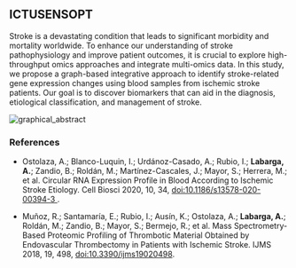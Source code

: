 ## ICTUSENSOPT

Stroke is a devastating condition that leads to significant morbidity and mortality worldwide. To enhance our understanding of stroke pathophysiology and improve patient outcomes, it is crucial to explore high-throughput omics approaches and integrate multi-omics data. In this study, we propose a graph-based integrative approach to identify stroke-related gene expression changes using blood samples from ischemic stroke patients. Our goal is to discover biomarkers that can aid in the diagnosis, etiological classification, and management of stroke.

![graphical_abstract](https://github.com/alabarga/ictusensopt/assets/166339/32e2a4bb-a33c-44c8-8447-079b1b3ff9cc)

### References

- Ostolaza, A.; Blanco-Luquin, I.; Urdánoz-Casado, A.; Rubio, I.; **Labarga, A.**; Zandio, B.; Roldán, M.; Martínez-Cascales, J.; Mayor, S.; Herrera, M.; et al. Circular RNA Expression Profile in Blood According to Ischemic Stroke Etiology. Cell Biosci 2020, 10, 34, [doi:10.1186/s13578-020-00394-3 ](https://doi.org/10.1186/s13578-020-00394-3).

- Muñoz, R.; Santamaría, E.; Rubio, I.; Ausín, K.; Ostolaza, A.; **Labarga, A.**; Roldán, M.; Zandio, B.; Mayor, S.; Bermejo, R.; et al. Mass Spectrometry-Based Proteomic Profiling of Thrombotic Material Obtained by Endovascular Thrombectomy in Patients with Ischemic Stroke. IJMS 2018, 19, 498, [doi:10.3390/ijms19020498](https://doi.org/10.3390/ijms19020498).
